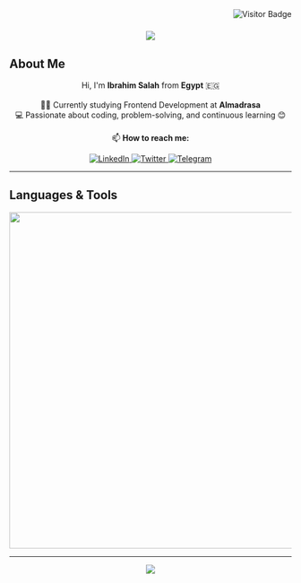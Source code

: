 <img align="right" src="https://visitor-badge.laobi.icu/badge?page_id=Ibrahim0Salah.visitor-badge" alt="Visitor Badge"> 

<h1 align="center">
  <a href="https://git.io/typing-svg">
    <img src="https://readme-typing-svg.herokuapp.com/?lines=Hi+There+%F0%9F%91%8B;I'm+Ibrahim;Nice+to+meet+you+😊&center=true&size=30">
  </a>
</h1>

## About Me
<p align="center">
  Hi, I'm <b>Ibrahim Salah</b> from <b>Egypt</b> 🇪🇬
  <br><br>
  👨‍🎓 Currently studying Frontend Development at <b>Almadrasa</b>
  <br>
  💻 Passionate about coding, problem-solving, and continuous learning 😊
  <br><br>
  📫 <b>How to reach me:</b>
</p>

<p align="center">
  <a target="_blank" href="https://www.linkedin.com/in/ibra7salah">
    <img src="https://img.shields.io/badge/LinkedIn-0A66C2?style=for-the-badge&logo=linkedin&logoColor=white" alt="LinkedIn" />
  </a>
  <a target="_blank" href="https://twitter.com/ibra7salah">
    <img src="https://img.shields.io/badge/Twitter-000000?style=for-the-badge&logo=x&logoColor=white" alt="Twitter" />
  </a>
  <a target="_blank" href="https://t.me/ibra7salah">
    <img src="https://img.shields.io/badge/Telegram-0088CC?style=for-the-badge&logo=telegram&logoColor=white" alt="Telegram" />
  </a>
</p>

---

## Languages & Tools
<p align="center">
  <img src="https://skillicons.dev/icons?i=html,css,py,cpp,git,vscode&perline=7" width="600px" />
</p>

---

<p align="center">
  <img src="https://capsule-render.vercel.app/api?type=waving&color=gradient&height=65&section=footer"/>
</p>